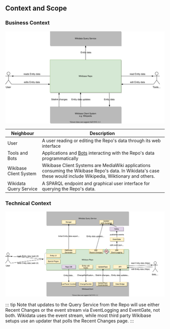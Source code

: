 ## Context and Scope

### Business Context

![Wikibase Repo business context diagram](./diagrams/03-business-context.drawio.svg)

| Neighbour              | Description                                                                                                                                                     |
| ---------------------- | --------------------------------------------------------------------------------------------------------------------------------------------------------------- |
| User                   | A user reading or editing the Repo's data through its web interface                                                                                             |
| Tools and Bots         | Applications and [Bots](https://www.mediawiki.org/wiki/Manual:Bots) interacting with the Repo's data programmatically                                           |
| Wikibase Client System | Wikibase Client Systems are MediaWiki applications consuming the Wikibase Repo's data. In Wikidata's case these would include Wikipedia, Wiktionary and others. |
| Wikidata Query Service | A SPARQL endpoint and graphical user interface for querying the Repo's data.                                                                                    |

### Technical Context

![Wikibase Repo technical context diagram](./diagrams/03-technical-context.drawio.svg)

::: tip
Note that updates to the Query Service from the Repo will use either Recent Changes or the event stream via EventLogging and EventGate, not both. Wikidata uses the event stream, while most third party Wikibase setups use an updater that polls the Recent Changes page.
:::

